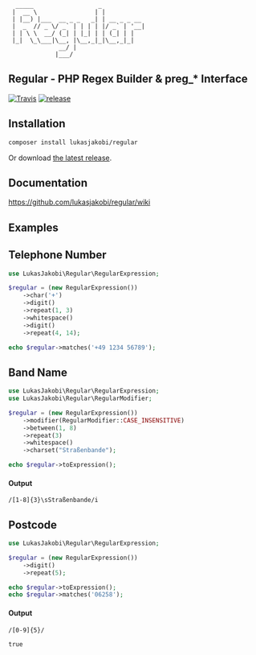 ```asciidoc
  _____                  _            
 |  __ \                | |           
 | |__) |___  __ _ _   _| | __ _ _ __ 
 |  _  // _ \/ _` | | | | |/ _` | '__|
 | | \ \  __/ (_| | |_| | | (_| | |   
 |_|  \_\___|\__, |\__,_|_|\__,_|_|   
              __/ |                   
             |___/                                                                  
```
## Regular - PHP Regex Builder & preg_* Interface

[![Travis](https://img.shields.io/travis/lukasjakobi/regular.svg?style=flat-square)](https://travis-ci.org/lukasjakobi/regular)
[![release](https://img.shields.io/github/release/lukasjakobi/regular.svg?style=flat-square)](https://github.com/lukasjakobi/regular/releases)

## Installation

```bash
composer install lukasjakobi/regular
```

Or download [the latest release](https://github.com/lukasjakobi/regular/releases/latest).


## Documentation

https://github.com/lukasjakobi/regular/wiki


## Examples

## Telephone Number
```php
use LukasJakobi\Regular\RegularExpression;

$regular = (new RegularExpression())
    ->char('+')
    ->digit()
    ->repeat(1, 3)
    ->whitespace()
    ->digit()
    ->repeat(4, 14);

echo $regular->matches('+49 1234 56789');
```

## Band Name

```php
use LukasJakobi\Regular\RegularExpression;
use LukasJakobi\Regular\RegularModifier;

$regular = (new RegularExpression())
    ->modifier(RegularModifier::CASE_INSENSITIVE)
    ->between(1, 8)
    ->repeat(3)
    ->whitespace()
    ->charset("Straßenbande");

echo $regular->toExpression();
```

#### Output
```regexp
/[1-8]{3}\sStraßenbande/i
```

## Postcode

```php
use LukasJakobi\Regular\RegularExpression;

$regular = (new RegularExpression())
    ->digit()
    ->repeat(5);

echo $regular->toExpression();
echo $regular->matches('06258');
```

#### Output
```regexp
/[0-9]{5}/
```
```
true
```

